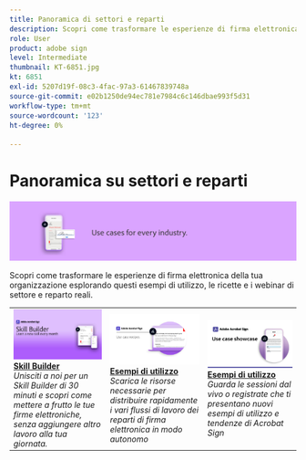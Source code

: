 ```yaml
---
title: Panoramica di settori e reparti
description: Scopri come trasformare le esperienze di firma elettronica di clienti e dipendenti attraverso questi esempi di utilizzo, ricette e webinar reali per il settore e i reparti
role: User
product: adobe sign
level: Intermediate
thumbnail: KT-6851.jpg
kt: 6851
exl-id: 5207d19f-08c3-4fac-97a3-61467839748a
source-git-commit: e02b1250de94ec781e7984c6c146dbae993f5d31
workflow-type: tm+mt
source-wordcount: '123'
ht-degree: 0%

---
```


# Panoramica su settori e reparti

![Immagine del settore Acrobat Sign](../assets/Hero-Industry.png)

Scopri come trasformare le esperienze di firma elettronica della tua organizzazione esplorando questi esempi di utilizzo, le ricette e i webinar di settore e reparto reali.

<table style="table-layout:fixed">
<tr>
  <td>
    <a href="innovation-series.md">
      <img alt="Skill Builder" src="../assets/SB_1280.jpg" />
    </a>
    <div>
    <a href="innovation-series.md"><strong>Skill Builder</strong></a>
    </div>
    <em>Unisciti a noi per un Skill Builder di 30 minuti e scopri come mettere a frutto le tue firme elettroniche, senza aggiungere altro lavoro alla tua giornata.</em>
    <br>
  </td>
  <td>
    <a href="recipes.md">
      <img alt="Esempi di utilizzo" src="../assets/Expand_RecipeR.png" />
    </a>
    <div>
    <a href="recipes.md"><strong>Esempi di utilizzo</strong></a>
    </div>
    <em>Scarica le risorse necessarie per distribuire rapidamente i vari flussi di lavoro dei reparti di firma elettronica in modo autonomo</em>
    <br>
  </td>
  <td>
    <a href="use-case-showcase.md">
      <img alt="Esempi di utilizzo" src="../assets/UseCaseShowcaseR.png" />
    </a>
    <div>
    <a href="use-case-showcase.md"><strong>Esempi di utilizzo</strong></a>
    </div>
    <em>Guarda le sessioni dal vivo o registrate che ti presentano nuovi esempi di utilizzo e tendenze di Acrobat Sign</em>
    <br>
  </td>
</tr>
</table>
